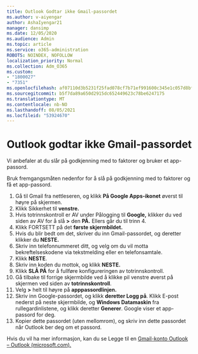 ```yaml
---
title: Outlook Godtar ikke Gmail-passordet
ms.author: v-aiyengar
author: AshaIyengar21
manager: dansimp
ms.date: 12/05/2020
ms.audience: Admin
ms.topic: article
ms.service: o365-administration
ROBOTS: NOINDEX, NOFOLLOW
localization_priority: Normal
ms.collection: Adm_O365
ms.custom:
- "1800027"
- "7351"
ms.openlocfilehash: af07110d3b5231f25fad078cf7b71ef991600c345e1c057d8bfe1614d9570580
ms.sourcegitcommit: b5f7da89a650d2915dc652449623c78be6247175
ms.translationtype: MT
ms.contentlocale: nb-NO
ms.lasthandoff: 08/05/2021
ms.locfileid: "53924670"
---
```

# <a name="outlook-wont-accept-your-gmail-password"></a>Outlook godtar ikke Gmail-passordet

Vi anbefaler at du slår på godkjenning med to faktorer og bruker et app-passord.

Bruk fremgangsmåten nedenfor for å slå på godkjenning med to faktorer og få et app-passord.

1. Gå til Gmail fra nettleseren, og klikk **På Google Apps-ikonet** øverst til høyre på skjermen.
1. Klikk Sikkerhet til **venstre.**
1. Hvis totrinnskontroll  er AV under Pålogging til **Google,** klikker du ved siden av AV for å slå **>** den **PÅ.**  Ellers går du til trinn 4.
1. Klikk FORTSETT på det **første skjermbildet.**
1. Hvis du blir bedt om det, skriver du inn Gmail-passordet, og deretter klikker du **NESTE.**
1. Skriv inn telefonnummeret ditt, og velg om du vil motta bekreftelseskodene via tekstmelding eller en telefonsamtale.
1. Klikk **NESTE**.
1. Skriv inn koden du mottok, og klikk **NESTE.**
1. Klikk **SLÅ PÅ** for å fullføre konfigureringen av totrinnskontroll.
1. Gå tilbake til forrige skjermbilde ved å klikke pil venstre øverst på skjermen ved siden av **totrinnskontroll**.
1. Velg **>** helt til høyre på **apppassordlinjen.**
1. Skriv inn Google-passordet, og klikk **deretter Logg på**. Klikk E-post nederst på  neste skjermbilde, og **Windows Datamaskin** fra rullegardinlistene, og klikk deretter **Generer**.
Google viser et app-passord for deg. 
13. Kopier dette passordet (uten mellomrom), og skriv inn dette passordet når Outlook ber deg om et passord.

Hvis du vil ha mer informasjon, kan du se Legge til en [Gmail-konto Outlook – Outlook (microsoft.com).](https://support.microsoft.com/office/add-a-gmail-account-to-outlook-70191667-9c52-4581-990e-e30318c2c081)
